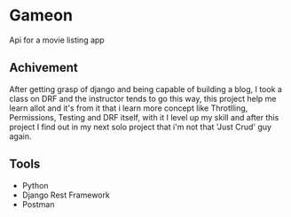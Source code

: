 # Gameon
Api for a movie listing app

## Achivement
After getting grasp of django and being capable of building a blog, I took a class on DRF and the instructor tends to go this way, this project help me learn allot and it's from it that i learn more concept like Throtlling, Permissions, Testing and DRF itself, with it I level up my skill and after this project I find out in my next solo project that i'm not that 'Just Crud' guy again.

## Tools 
- Python 
- Django Rest Framework 
- Postman 

